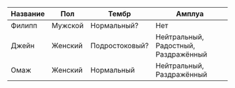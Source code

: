 | Название | Пол | Тембр | Амплуа |
| ---------| --- | ----- | ------ |
| Филипп | Мужской | Нормальный? | Нет |
| Джейн | Женский | Подростоковый? | Нейтральный, Радостный, Раздражённый |
| Омаж | Женский | Нормальный | Нейтральный, Раздражённый |
